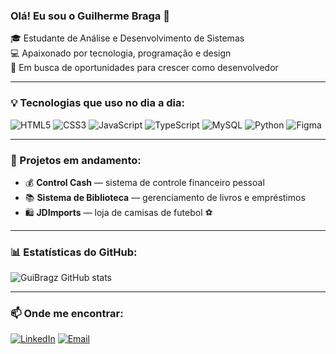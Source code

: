 ### Olá! Eu sou o Guilherme Braga 👋

🎓 Estudante de Análise e Desenvolvimento de Sistemas  
💻 Apaixonado por tecnologia, programação e design  
🚀 Em busca de oportunidades para crescer como desenvolvedor

---

### 💡 Tecnologias que uso no dia a dia:
![HTML5](https://img.shields.io/badge/-HTML5-E34F26?style=flat&logo=html5&logoColor=white)
![CSS3](https://img.shields.io/badge/-CSS3-1572B6?style=flat&logo=css3)
![JavaScript](https://img.shields.io/badge/-JavaScript-F7DF1E?style=flat&logo=javascript&logoColor=black)
![TypeScript](https://img.shields.io/badge/-TypeScript-3178C6?style=flat&logo=typescript&logoColor=white)
![MySQL](https://img.shields.io/badge/-MySQL-4479A1?style=flat&logo=mysql&logoColor=white)
![Python](https://img.shields.io/badge/-Python-3776AB?style=flat&logo=python&logoColor=white)
![Figma](https://img.shields.io/badge/-Figma-F24E1E?style=flat&logo=figma&logoColor=white)

---

### 🚧 Projetos em andamento:
- 💰 **Control Cash** — sistema de controle financeiro pessoal
- 📚 **Sistema de Biblioteca** — gerenciamento de livros e empréstimos
- 🛍️ **JDImports** — loja de camisas de futebol ⚽

---

### 📊 Estatísticas do GitHub:

![GuiBragz GitHub stats](https://github-readme-stats.vercel.app/api?username=GuiBragz&show_icons=true&theme=tokyonight)

---

### 📫 Onde me encontrar:

[![LinkedIn](https://img.shields.io/badge/-LinkedIn-0A66C2?style=flat&logo=linkedin&logoColor=white)](https://www.linkedin.com/in/seu-usuario/)
[![Email](https://img.shields.io/badge/-Email-D14836?style=flat&logo=gmail&logoColor=white)](mailto:seuemail@gmail.com)
